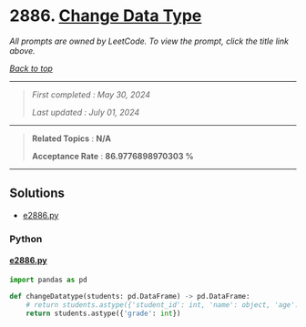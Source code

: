 # 2886. [Change Data Type](<https://leetcode.com/problems/change-data-type>)

*All prompts are owned by LeetCode. To view the prompt, click the title link above.*

*[Back to top](<../README.md>)*

------

> *First completed : May 30, 2024*
>
> *Last updated : July 01, 2024*

------

> **Related Topics** : **N/A**
>
> **Acceptance Rate** : **86.9776898970303 %**

------

## Solutions

- [e2886.py](<../my-submissions/e2886.py>)
### Python
#### [e2886.py](<../my-submissions/e2886.py>)
```Python
import pandas as pd

def changeDatatype(students: pd.DataFrame) -> pd.DataFrame:
    # return students.astype({'student_id': int, 'name': object, 'age': int, 'grade': int})
    return students.astype({'grade': int})
```

